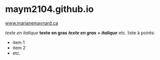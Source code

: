 # maym2104.github.io
www.marianemaynard.ca

*texte en italique*
**texte en gras**
_**texte en gras + italique**_
etc.
liste à points:
* item 1
* item 2
* etc.


